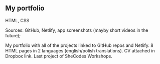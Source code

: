 ## My portfolio

HTML, CSS

Sources: GitHub, Netlify, app screenshots (mayby short videos in the future);

My portfolio with all of the projects linked to GitHub repos and Netlify. 8 HTML pages in 2 languages (english/polish translations). CV attached in Dropbox link.
Last project of SheCodes Workshops.
